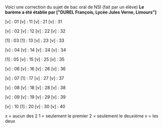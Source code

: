 Voici une correction du sujet de bac oral de NSI (fait par un élève)
**Le barème a été établie par ["DUREL François, Lycée Jules Verne, Limours"]**

[v] : 01     [v] : 11     [v] : 21     [v] : 31

[v] : 02     [v] : 12     [v] : 22     [v] : 32

[1] : 03     [1] : 13     [v] : 23     [v] : 33

[v] : 04     [v] : 14     [v] : 24     [v] : 34

[1] : 05     [v] : 15     [v] : 25     [v] : 35

[v] : 06     [v] : 16     [v] : 26     [v] : 36

[v] : 07     [1] : 17     [v] : 27     [v] : 37

[v] : 08     [v] : 18     [v] : 28     [v] : 38

[v] : 09     [v] : 19     [v] : 29     [v] : 39

[v] : 10     [1] : 20     [v] : 30     [v] : 40

x = aucun des 2
1 = seulement le premier 
2 = seulement le deuxième
v = les deux